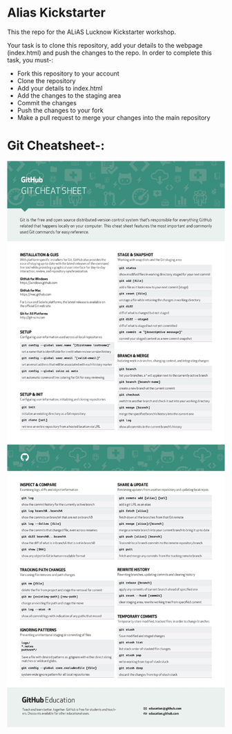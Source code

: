 # Alias Kickstarter

This the repo for the ALiAS Lucknow Kickstarter workshop.

Your task is to clone this repository, add your details to the webpage (index.html) and push the changes to the repo. In order to complete this task, you must-:

- Fork this repository to your account
- Clone the repository
- Add your details to index.html
- Add the changes to the staging area
- Commit the changes
- Push the changes to your fork
- Make a pull request to merge your changes into the main repository

# Git Cheatsheet-:

![](images/cheetsheet1.jpg)
![](images/cheetsheet2.jpg)
